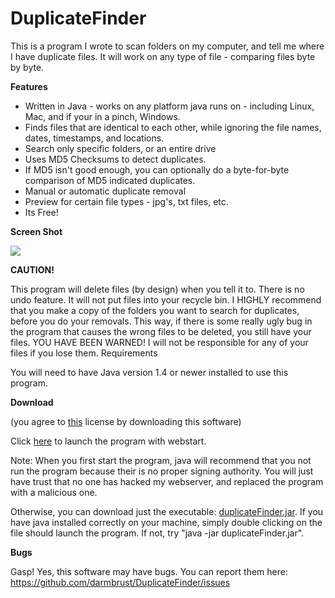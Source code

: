 # DuplicateFinder

 This is a program I wrote to scan folders on my computer, and tell me where I have duplicate files.  It will work on any type of file - comparing files byte by byte.
 
**Features**

 - Written in Java - works on any platform java runs on - including Linux, Mac, and if your in a pinch, Windows.
 - Finds files that are identical to each other, while ignoring the file names, dates, timestamps, and locations.
 - Search only specific folders, or an entire drive
 - Uses MD5 Checksums to detect duplicates.
 - If MD5 isn't good enough, you can optionally do a byte-for-byte comparison of MD5 indicated duplicates.
 - Manual or automatic duplicate removal
 - Preview for certain file types - jpg's, txt files, etc.
 - Its Free!

**Screen Shot**

![](http://armbrust.dyndns.org/programs/duplicateFinder/duplicateFinder.jpg)

**CAUTION!**

This program will delete files (by design) when you tell it to. There is no undo feature. It will not put files into your recycle bin. I HIGHLY recommend that you make a copy of the folders you want to search for duplicates, before you do your removals. This way, if there is some really ugly bug in the program that causes the wrong files to be deleted, you still have your files. YOU HAVE BEEN WARNED! I will not be responsible for any of your files if you lose them.
Requirements

You will need to have Java version 1.4 or newer installed to use this program.

**Download**

(you agree to [this](LICENSE) license by downloading this software)

Click [here](http://armbrust.dyndns.org/programs/duplicateFinder/DuplicateFinder.jnlp) to launch the program with webstart.

Note: When you first start the program, java will recommend that you not run the program because their is no proper signing authority. You will just have trust that no one has hacked my webserver, and replaced the program with a malicious one.

Otherwise, you can download just the executable: [duplicateFinder.jar](http://armbrust.dyndns.org/programs/duplicateFinder/duplicateFinder.jar). If you have java installed correctly on your machine, simply double clicking on the file should launch the program. If not, try "java -jar duplicateFinder.jar".

**Bugs**

Gasp! Yes, this software may have bugs.  You can report them here: https://github.com/darmbrust/DuplicateFinder/issues